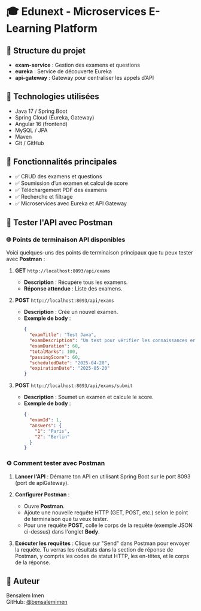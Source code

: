 # 🎓 Edunext - Microservices E-Learning Platform

## 📁 Structure du projet

- **exam-service** : Gestion des examens et questions
- **eureka** : Service de découverte Eureka
- **api-gateway** : Gateway pour centraliser les appels d’API

## 🚀 Technologies utilisées

- Java 17 / Spring Boot
- Spring Cloud (Eureka, Gateway)
- Angular 16 (frontend)
- MySQL / JPA
- Maven
- Git / GitHub

## 🧪 Fonctionnalités principales

- ✅ CRUD des examens et questions
- ✅ Soumission d’un examen et calcul de score
- ✅ Téléchargement PDF des examens
- ✅ Recherche et filtrage
- ✅ Microservices avec Eureka et API Gateway

## 📖 Tester l'API avec Postman

### 🌐 Points de terminaison API disponibles

Voici quelques-uns des points de terminaison principaux que tu peux tester avec **Postman** :

1. **GET** `http://localhost:8093/api/exams`
   - **Description** : Récupère tous les examens.
   - **Réponse attendue** : Liste des examens.

2. **POST** `http://localhost:8093/api/exams`
   - **Description** : Crée un nouvel examen.
   - **Exemple de body** :
     ```json
     {
       "examTitle": "Test Java",
       "examDescription": "Un test pour vérifier les connaissances en Java",
       "examDuration": 60,
       "totalMarks": 100,
       "passingScore": 60,
       "scheduledDate": "2025-04-20",
       "expirationDate": "2025-05-20"
     }
     ```

3. **POST** `http://localhost:8093/api/exams/submit`
   - **Description** : Soumet un examen et calcule le score.
   - **Exemple de body** :
     ```json
     {
       "examId": 1,
       "answers": {
         "1": "Paris",
         "2": "Berlin"
       }
     }
     ```

### ⚙️ Comment tester avec Postman

1. **Lancer l'API** : Démarre ton API en utilisant Spring Boot sur le port 8093 (port de apiGateway).
   
2. **Configurer Postman** :
   - Ouvre **Postman**.
   - Ajoute une nouvelle requête HTTP (GET, POST, etc.) selon le point de terminaison que tu veux tester.
   - Pour une requête **POST**, colle le corps de la requête (exemple JSON ci-dessus) dans l'onglet **Body**.
   
3. **Exécuter les requêtes** : Clique sur "Send" dans Postman pour envoyer la requête. Tu verras les résultats dans la section de réponse de Postman, y compris les codes de statut HTTP, les en-têtes, et le corps de la réponse.

## 📝 Auteur

Bensalem Imen  
GitHub: [@bensalemimen](https://github.com/bensalemimen)
